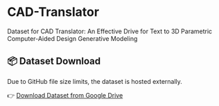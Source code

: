 # CAD-Translator
Dataset for CAD Translator: An Effective Drive for Text to 3D Parametric Computer-Aided Design Generative Modeling

## 📦 Dataset Download

Due to GitHub file size limits, the dataset is hosted externally.

👉 [Download Dataset from Google Drive](https://drive.google.com/file/d/1tUnysJY7JIh7yE4huJP-tWDG9cV0qF5X/view?usp=drive_link)


